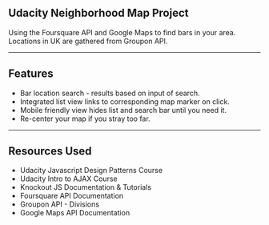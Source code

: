 Udacity Neighborhood Map Project
--------

Using the Foursquare API and Google Maps to find bars in your area. Locations in UK are gathered from Groupon API.

***

Features
-------

* Bar location search - results based on input of search.
* Integrated list view links to corresponding map marker on click.
* Mobile friendly view hides list and search bar until you need it.
* Re-center your map if you stray too far.

***

Resources Used
-----

* Udacity Javascript Design Patterns Course
* Udacity Intro to AJAX Course
* Knockout JS Documentation & Tutorials
* Foursquare API Documentation
* Groupon API - Divisions
* Google Maps API Documentation

